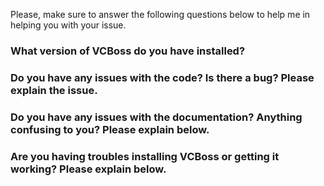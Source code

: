 Please, make sure to answer the following questions below to help me in helping you with your issue. 

### What version of VCBoss do you have installed? 

### Do you have any issues with the code? Is there a bug? Please explain the issue. 

### Do you have any issues with the documentation? Anything confusing to you? Please explain below. 

### Are you having troubles installing VCBoss or getting it working? Please explain below. 


